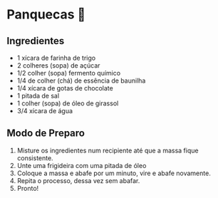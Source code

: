#	Panquecas :pancakes:

##	Ingredientes

- 1 xícara de farinha de trigo 
- 2 colheres (sopa) de açúcar 
- 1/2 colher (sopa) fermento químico
- 1/4 de colher (chá) de essência de baunilha
- 1/4 xícara de gotas de chocolate
- 1 pitada de sal 
- 1 colher (sopa) de óleo de girassol 
- 3/4 xícara de água 

##	Modo de Preparo

1. Misture os ingredientes num recipiente até que a massa fique consistente.
2. Unte uma frigideira com uma pitada de óleo
3. Coloque a massa e abafe por um minuto, vire e abafe novamente.
4. Repita o processo, dessa vez sem abafar.
5. Pronto!